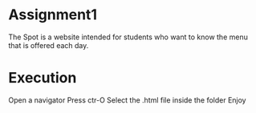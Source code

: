 # Assignment1
The Spot is a website intended for students who want to know the menu that is offered each day.
# Execution
Open a navigator
Press ctr-O
Select the .html file inside the folder
Enjoy
